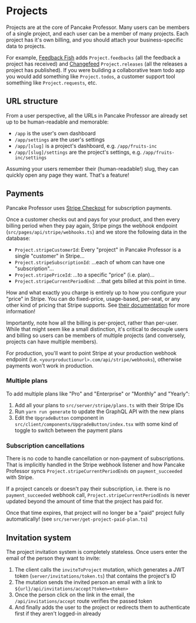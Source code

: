 # Projects

Projects are at the core of Pancake Professor. Many users can be members of a single project, and each user can be a member of many projects. Each project has it's own billing, and you should attach your business-specific data to projects.

For example, [Feedback Fish](https://feedback.fish) adds `Project.feedbacks` (all the feedback a project has received) and [Changefeed](https://changefeed.app) `Project.releases` (all the releases a project has published). If you were building a collaborative team todo app you would add something like `Project.todos`, a customer support tool something like `Project.requests`, etc.

## URL structure

From a user perspective, all the URLs in Pancake Professor are already set up to be human-readable and memorable:

- `/app` is the user's own dashboard
- `/app/settings` are the user's settings
- `/app/[slug]` is a project's dashboard, e.g. `/app/fruits-inc`
- `/app/[slug]/settings` are the project's settings, e.g. `/app/fruits-inc/settings`

Assuming your users remember their (human-readable!) slug, they can quickly open any page they want. That's a feature!

## Payments

Pancake Professor uses [Stripe Checkout](https://stripe.com/docs/payments/checkout) for subscription payments.

Once a customer checks out and pays for your product, and then every billing period when they pay again, Stripe pings the webhook endpoint (`src/pages/api/stripe/webhooks.ts`) and we store the following data in the database:

- `Project.stripeCustomerId`: Every "project" in Pancake Professor is a single "customer" in Stripe...
- `Project.stripeSubscriptionId`: ...each of whom can have one "subscription"...
- `Project.stripePriceId`: ...to a specific "price" (i.e. plan)...
- `Project.stripeCurrentPeriodEnd`: ...that gets billed at this point in time.

How and what exactly you charge is entirely up to how you configure your "price" in Stripe. You can do fixed-price, usage-based, per-seat, or any other kind of pricing that Stripe supports. See [their documentation](https://stripe.com/docs/billing/subscriptions/examples) for more information!

Importantly, note how all the billing is per-project, rather than per-user. While that might seem like a small distinction, it's critical to decouple users and billing so users can be members of multiple projects (and conversely, projects can have multiple members).

For production, you'll want to point Stripe at your production webhook endpoint (i.e. `<yourproductionurl>.com/api/stripe/webhooks`), otherwise payments won't work in production.

### Multiple plans

To add multiple plans like "Pro" and "Enterprise" or "Monthly" and "Yearly":

1. Add all your plans to `src/server/stripe/plans.ts` with their Stripe IDs
2. Run `yarn run generate` to update the GraphQL API with the new plans
3. Edit the `UpgradeButton` component in `src/client/components/UpgradeButton/index.tsx` with some kind of toggle to switch between the payment plans

### Subscription cancellations

There is no code to handle cancellation or non-payment of subscriptions. That is implicitly handled in the Stripe webhook listener and how Pancake Professor syncs `Project.stripeCurrentPeriodEnds` on `payment_succeeded` with Stripe.

If a project cancels or doesn't pay their subscription, i.e. there is no `payment_succeeded` webhook call, `Project.stripeCurrentPeriodEnds` is never updated beyond the amount of time that the project has paid for.

Once that time expires, that project will no longer be a "paid" project fully automatically! (see `src/server/get-project-paid-plan.ts`)

## Invitation system

The project invitation system is completely stateless. Once users enter the email of the person they want to invite:

1. The client calls the `inviteToProject` mutation, which generates a JWT token (`server/invitations/token.ts`) that contains the project's ID
2. The mutation sends the invited person an email with a link to `${url}/api/invitations/accept?token=<token>`
3. Once the person click on the link in the email, the `/api/invitations/accept` route verifies the passed token
4. And finally adds the user to the project or redirects them to authenticate first if they aren't logged-in already

